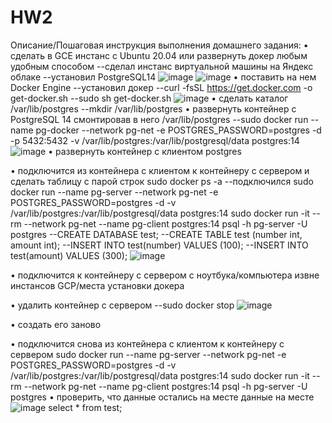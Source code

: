 # HW2
Описание/Пошаговая инструкция выполнения домашнего задания:
• сделать в GCE инстанс с Ubuntu 20.04 или развернуть докер любым удобным способом
--сделал инстанс виртуальной машины на Яндекс облаке
--установил PostgreSQL14
![image](https://user-images.githubusercontent.com/45406197/178510509-aa106968-7e24-4122-b2a0-607fdcf95074.png)
![image](https://user-images.githubusercontent.com/45406197/178511215-1e0f6fef-8cc8-4973-b962-cde37dc8cef8.png)
• поставить на нем Docker Engine
--установил докер 
--curl -fsSL https://get.docker.com -o get-docker.sh
--sudo sh get-docker.sh
![image](https://user-images.githubusercontent.com/45406197/178511057-af27bcb6-ce04-4581-86a7-309a4f375881.png)
• сделать каталог /var/lib/postgres
--mkdir /var/lib/postgres
• развернуть контейнер с PostgreSQL 14 смонтировав в него /var/lib/postgres
--sudo docker run --name pg-docker --network pg-net -e POSTGRES_PASSWORD=postgres -d -p 5432:5432 -v /var/lib/postgres:/var/lib/postgresql/data postgres:14
![image](https://user-images.githubusercontent.com/45406197/178511381-bdcc6ed8-4c08-42ea-af23-07c2a2f5587e.png)
• развернуть контейнер с клиентом postgres

• подключится из контейнера с клиентом к контейнеру с сервером и сделать
таблицу с парой строк
sudo docker ps -a
--подключился
sudo docker run --name pg-server --network pg-net -e POSTGRES_PASSWORD=postgres -d -v /var/lib/postgres:/var/lib/postgresql/data postgres:14
sudo docker run -it --rm --network pg-net --name pg-client postgres:14 psql -h pg-server -U postgres
--CREATE DATABASE test;
--CREATE TABLE test (number int, amount int);
--INSERT INTO test(number) VALUES (100);
--INSERT INTO test(amount) VALUES (300);
![image](https://user-images.githubusercontent.com/45406197/178511524-0435c774-e112-4d4f-a209-e1f542784b4c.png)

• подключится к контейнеру с сервером с ноутбука/компьютера извне инстансов GCP/места установки докера

• удалить контейнер с сервером
--sudo docker stop
![image](https://user-images.githubusercontent.com/45406197/178511817-e31c4c7c-cb86-4e59-ba73-9afe3fce1029.png)

• создать его заново

• подключится снова из контейнера с клиентом к контейнеру с сервером
sudo docker run --name pg-server --network pg-net -e POSTGRES_PASSWORD=postgres -d -v /var/lib/postgres:/var/lib/postgresql/data postgres:14
sudo docker run -it --rm --network pg-net --name pg-client postgres:14 psql -h pg-server -U postgres
• проверить, что данные остались на месте
данные на месте
![image](https://user-images.githubusercontent.com/45406197/178511948-1db96ac0-4dbe-4379-9fb9-27d3ff847863.png)
select * from test;
